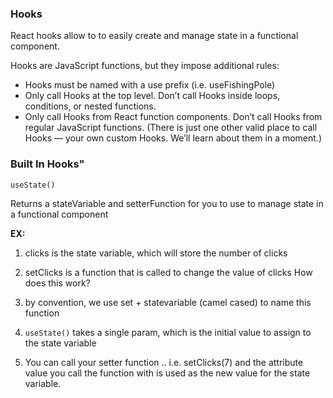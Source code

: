 ### Hooks
React hooks allow to to easily create and manage state in a functional component.

Hooks are JavaScript functions, but they impose additional rules:

- Hooks must be named with a use prefix (i.e. useFishingPole)
- Only call Hooks at the top level. Don’t call Hooks inside loops, conditions, or nested functions.
- Only call Hooks from React function components. Don’t call Hooks from regular JavaScript functions. (There is just one other valid place to call Hooks — your own custom Hooks. We’ll learn about them in a moment.)


### Built In Hooks"

``useState()``

Returns a stateVariable and setterFunction for you to use to manage state in a functional component

**EX:**

1. clicks is the state variable, which will store the number of clicks

2. setClicks is a function that is called to change the value of clicks How does this work?

3. by convention, we use set + statevariable (camel cased) to name this function

4. ``useState()`` takes a single param, which is the initial value to assign to the state variable

5. You can call your setter function .. i.e. setClicks(7) and the attribute value you call the function with is used as the new value for the state variable.


